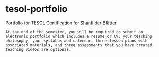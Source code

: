 # tesol-portfolio

Portfolio for TESOL Certification for Shanti der Blätter.

`At the end of the semester, you will be required to submit an electronic portfolio which includes a resume or CV, your teaching philosophy, your syllabus and calendar, three lesson plans with associated materials, and three assessments that you have created. Teaching videos are optional.`
